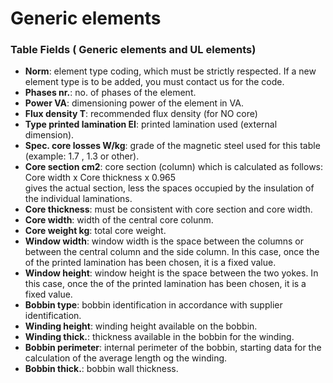 # Generic elements

### Table Fields ( Generic elements and UL elements)

-   **Norm**: element type coding, which must be strictly respected. If a new element type is to be added, you must contact us for the code.
-   **Phases nr.**: no. of phases of the element.
-   **Power VA**: dimensioning power of the element in VA.
-   **Flux density T**: recommended flux density (for NO core)
-   **Type printed lamination EI**: printed lamination used (external dimension).
-   **Spec. core losses W/kg**: grade of the magnetic steel used for this table (example: 1.7 , 1.3 or other).
-   **Core section cm2**: core section (column) which is calculated as follows:<br>
    Core width x Core thickness x 0.965
    <br> gives the actual section, less the spaces occupied by the insulation of the individual laminations.
-   **Core thickness**: must be consistent with core section and core width.
-   **Core width**: width of the central core colunm.
-   **Core weight kg**: total core weight.
-   **Window width**: window width is the space between the columns or between the central column and the side column. In this case, once the of the printed lamination has been chosen, it is a fixed value.
-   **Window height**: window height is the space between the two yokes. In this case, once the of the printed lamination has been chosen, it is a fixed value.
-   **Bobbin type**: bobbin identification in accordance with supplier identification.
-   **Winding height**: winding height available on the bobbin.
-   **Winding thick.**: thickness available in the bobbin for the winding.
-   **Bobbin perimeter**: internal perimeter of the bobbin, starting data for the calculation of the average length og the winding.
-   **Bobbin thick.**: bobbin wall thickness.
